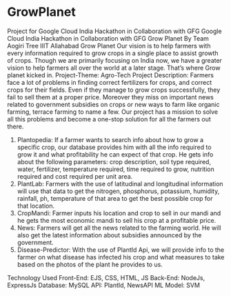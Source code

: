 # GrowPlanet
Project for Google Cloud India Hackathon in Collaboration with GFG
Google Cloud India Hackathon in Collaboration with GFG
Grow Planet
By Team Aogiri Tree IIIT Allahabad
Grow Planet
Our vision is to help farmers with every information required to grow crops in a single place to
assist growth of crops. Though we are primarily focusing on India now, we have a greater vision
to help farmers all over the world at a later stage. That’s where Grow planet kicked in.
Project-Theme: Agro-Tech
Project Description:
Farmers face a lot of problems in finding correct fertilizers for crops, and correct crops for their
fields. Even if they manage to grow crops successfully, they fail to sell them at a proper price.
Moreover they miss on important news related to government subsidies on crops or new ways to
farm like organic farming, terrace farming to name a few. Our project has a mission to solve all
this problems and become a one-stop solution for all the farmers out there.
1. Plantopedia:
If a farmer wants to search info about how to grow a specific crop, our database provides him
with all the info required to grow it and what profitability he can expect of that crop. He gets
info about the following parameters: crop description, soil type required, water, fertilizer,
temperature required, time required to grow, nutrition required and cost required per unit area.
2. PlantLab:
Farmers with the use of latitudinal and longitudinal information will use that data to get the
nitrogen, phosphorus, potassium, humidity, rainfall, ph, temperature of that area to get the best
possible crop for that location.
3. CropMandi:
Farmer inputs his location and crop to sell in our mandi and he gets the most economic
mandi to sell his crop at a profitable price.
4. News:
Farmers will get all the news related to the farming world. He will also get the latest
information about subsidies announced by the government.
5. Disease-Predictor:
With the use of PlantId Api, we will provide info to the farmer on what disease has
infected his crop and what measures to take based on the photos of the plant he
provides to us.

Technology Used
Front-End: EJS, CSS, HTML, JS
Back-End: NodeJs, ExpressJs
Database: MySQL
API: PlantId, NewsAPI
ML Model: SVM
